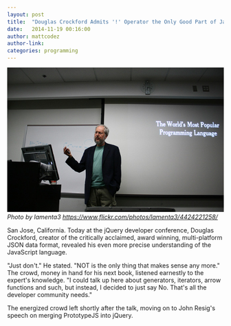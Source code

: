 ```yaml
---
layout: post
title:  "Douglas Crockford Admits '!' Operator the Only Good Part of JavaScript"
date:   2014-11-19 00:16:00
author: mattcodez
author-link:
categories: programming
---
```

![Douglas Crockford](/images/crockford-medium.jpg)
*Photo by lamenta3 https://www.flickr.com/photos/lamenta3/4424221258/*

San Jose, California. Today at the jQuery developer conference, Douglas Crockford, creator of the critically acclaimed, award winning, multi-platform JSON data format, revealed his even more precise understanding of the JavaScript language.

"Just don't." He stated. "NOT is the only thing that makes sense any more." The crowd, money in hand for his next book, listened earnestly to the expert's knowledge. "I could talk up here about generators, iterators, arrow functions and such, but instead, I decided to just say No. That's all the developer community needs."

The energized crowd left shortly after the talk, moving on to John Resig's speech on merging PrototypeJS into jQuery.
